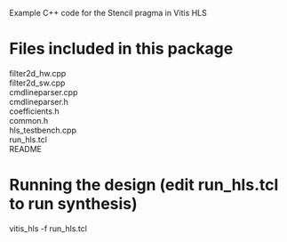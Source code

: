 Example C++ code for the Stencil pragma in Vitis HLS

Files included in this package
==================================================
filter2d_hw.cpp  
filter2d_sw.cpp  
cmdlineparser.cpp  
cmdlineparser.h  
coefficients.h  
common.h  
hls_testbench.cpp  
run_hls.tcl  
README  

Running the design (edit run_hls.tcl to run synthesis)
=================================================
vitis_hls -f run_hls.tcl